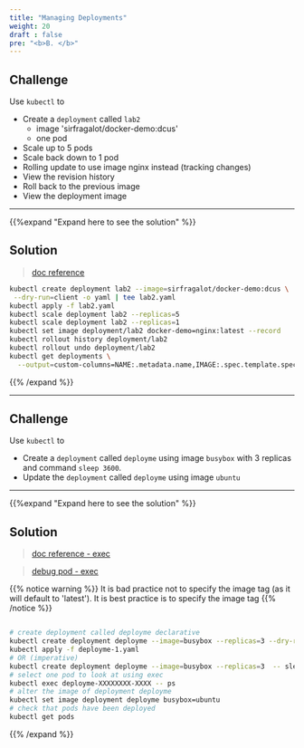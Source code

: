 ```yaml
---
title: "Managing Deployments"
weight: 20
draft : false
pre: "<b>B. </b>"
---
```


## Challenge

Use `kubectl` to

- Create a `deployment` called `lab2`
  - image 'sirfragalot/docker-demo:dcus'
  - one pod
- Scale up to 5 pods
- Scale back down to 1 pod
- Rolling update to use image nginx instead (tracking changes)
- View the revision history
- Roll back to the previous image
- View the deployment image

---
{{%expand "Expand here to see the solution" %}}

## Solution

> [doc reference](https://kubernetes.io/docs/concepts/workloads/controllers/deployment/)

```bash
kubectl create deployment lab2 --image=sirfragalot/docker-demo:dcus \
 --dry-run=client -o yaml | tee lab2.yaml
kubectl apply -f lab2.yaml
kubectl scale deployment lab2 --replicas=5
kubectl scale deployment lab2 --replicas=1
kubectl set image deployment/lab2 docker-demo=nginx:latest --record
kubectl rollout history deployment/lab2
kubectl rollout undo deployment/lab2
kubectl get deployments \
  --output=custom-columns=NAME:.metadata.name,IMAGE:.spec.template.spec.containers.*.image
```
{{% /expand %}}

---

## Challenge

Use `kubectl` to

- Create a `deployment` called `deployme` using image `busybox` with 3 replicas and command `sleep 3600`.
- Update the `deployment` called `deployme`  using image `ubuntu`

---

{{%expand "Expand here to see the solution" %}}

## Solution

> [doc reference - exec](https://kubernetes.io/docs/reference/generated/kubectl/kubectl-commands#exec)

> [debug pod - exec](https://kubernetes.io/docs/tasks/debug-application-cluster/debug-running-pod/#container-exec)

{{% notice warning %}}
It is bad practice not to specify the image tag (as it will default to 'latest'). It is best practice is to specify the image tag
{{% /notice %}}

```bash

# create deployment called deployme declarative
kubectl create deployment deployme --image=busybox --replicas=3 --dry-run=client -o yaml -- sleep 3600 > deployme.yaml
kubectl apply -f deployme-1.yaml
# OR (imperative) 
kubectl create deployment deployme --image=busybox --replicas=3  -- sleep 3600
# select one pod to look at using exec
kubectl exec deployme-XXXXXXXX-XXXX -- ps
# alter the image of deployment deployme
kubectl set image deployment deployme busybox=ubuntu
# check that pods have been deployed
kubectl get pods

```

{{% /expand %}}
